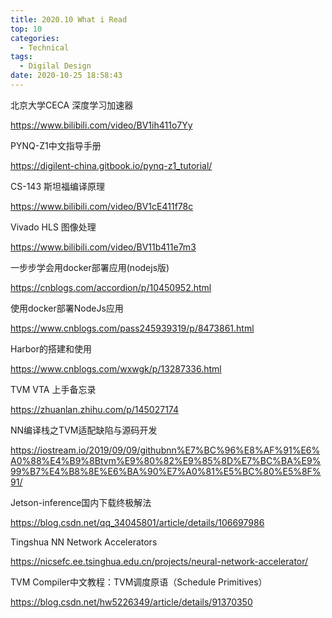 ```yaml
---
title: 2020.10 What i Read
top: 10
categories:
  - Technical
tags:
  - Digilal Design
date: 2020-10-25 18:58:43
---
```


北京大学CECA 深度学习加速器 

https://www.bilibili.com/video/BV1ih411o7Yy

PYNQ-Z1中文指导手册

https://digilent-china.gitbook.io/pynq-z1_tutorial/

CS-143 斯坦福编译原理

https://www.bilibili.com/video/BV1cE411f78c

<!-- more -->

Vivado HLS 图像处理

https://www.bilibili.com/video/BV11b411e7m3

一步步学会用docker部署应用(nodejs版)

https://cnblogs.com/accordion/p/10450952.html

使用docker部署NodeJs应用

https://www.cnblogs.com/pass245939319/p/8473861.html

Harbor的搭建和使用

https://www.cnblogs.com/wxwgk/p/13287336.html

TVM VTA 上手备忘录

https://zhuanlan.zhihu.com/p/145027174

NN编译栈之TVM适配缺陷与源码开发

https://iostream.io/2019/09/09/githubnn%E7%BC%96%E8%AF%91%E6%A0%88%E4%B9%8Btvm%E9%80%82%E9%85%8D%E7%BC%BA%E9%99%B7%E4%B8%8E%E6%BA%90%E7%A0%81%E5%BC%80%E5%8F%91/

Jetson-inference国内下载终极解法

https://blog.csdn.net/qq_34045801/article/details/106697986

Tingshua NN Network Accelerators

https://nicsefc.ee.tsinghua.edu.cn/projects/neural-network-accelerator/

TVM Compiler中文教程：TVM调度原语（Schedule Primitives）

https://blog.csdn.net/hw5226349/article/details/91370350